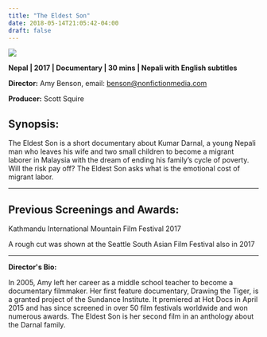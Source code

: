 ```yaml
---
title: "The Eldest Son"
date: 2018-05-14T21:05:42-04:00
draft: false
---
```


![](/images/eldest-son.png)

**Nepal | 2017 | Documentary | 30 mins | Nepali with English subtitles**

**Director:** Amy Benson, email: benson@nonfictionmedia.com

**Producer:** Scott Squire

## Synopsis:

The Eldest Son is a short documentary about Kumar Darnal, a young Nepali man who leaves his wife and two small children to become a migrant laborer in Malaysia with the dream of ending his family’s cycle of poverty. Will the risk pay off? The Eldest Son asks what is the emotional cost of migrant labor. 

---

## Previous Screenings and Awards:

Kathmandu International Mountain Film Festival 2017

A rough cut was shown at the Seattle South Asian Film Festival also in 2017

---

**Director's Bio:**

In 2005, Amy left her career as a middle school teacher to become a documentary filmmaker. Her first feature documentary, Drawing the Tiger, is a granted project of the Sundance Institute. It premiered at Hot Docs in April 2015 and has since screened in over 50 film festivals worldwide and won numerous awards. The Eldest Son is her second film in an anthology about the Darnal family.